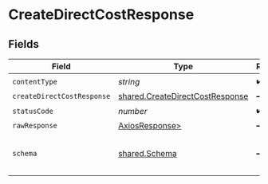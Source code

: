 # CreateDirectCostResponse


## Fields

| Field                                                                              | Type                                                                               | Required                                                                           | Description                                                                        |
| ---------------------------------------------------------------------------------- | ---------------------------------------------------------------------------------- | ---------------------------------------------------------------------------------- | ---------------------------------------------------------------------------------- |
| `contentType`                                                                      | *string*                                                                           | :heavy_check_mark:                                                                 | N/A                                                                                |
| `createDirectCostResponse`                                                         | [shared.CreateDirectCostResponse](../../models/shared/createdirectcostresponse.md) | :heavy_minus_sign:                                                                 | Success                                                                            |
| `statusCode`                                                                       | *number*                                                                           | :heavy_check_mark:                                                                 | N/A                                                                                |
| `rawResponse`                                                                      | [AxiosResponse>](https://axios-http.com/docs/res_schema)                           | :heavy_minus_sign:                                                                 | N/A                                                                                |
| `schema`                                                                           | [shared.Schema](../../models/shared/schema.md)                                     | :heavy_minus_sign:                                                                 | The request made is not valid.                                                     |